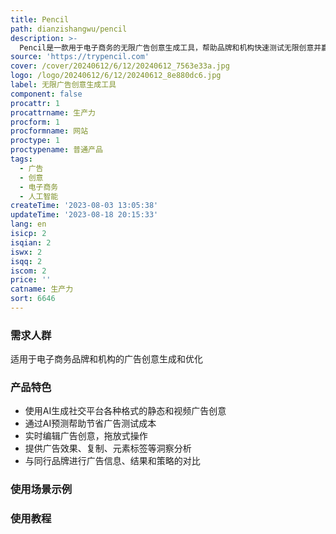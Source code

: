 ```yaml
---
title: Pencil
path: dianzishangwu/pencil
description: >-
  Pencil是一款用于电子商务的无限广告创意生成工具，帮助品牌和机构快速测试无限创意并赢得更多客户。它使用人工智能生成静态和视频广告创意，提供预测功能和实时编辑体验，同时提供对广告效果、竞争对手的对比分析以及广告行业趋势等深入洞察。
source: 'https://trypencil.com'
cover: /cover/20240612/6/12/20240612_7563e33a.jpg
logo: /logo/20240612/6/12/20240612_8e880dc6.jpg
label: 无限广告创意生成工具
component: false
procattr: 1
procattrname: 生产力
procform: 1
procformname: 网站
proctype: 1
proctypename: 普通产品
tags:
  - 广告
  - 创意
  - 电子商务
  - 人工智能
createTime: '2023-08-03 13:05:38'
updateTime: '2023-08-18 20:15:33'
lang: en
isicp: 2
isqian: 2
iswx: 2
isqq: 2
iscom: 2
price: ''
catname: 生产力
sort: 6646
---
```




### 需求人群
适用于电子商务品牌和机构的广告创意生成和优化

### 产品特色
- 使用AI生成社交平台各种格式的静态和视频广告创意
- 通过AI预测帮助节省广告测试成本
- 实时编辑广告创意，拖放式操作
- 提供广告效果、复制、元素标签等洞察分析
- 与同行品牌进行广告信息、结果和策略的对比

### 使用场景示例


### 使用教程


  
